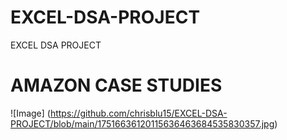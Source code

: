 # EXCEL-DSA-PROJECT
EXCEL DSA PROJECT

# AMAZON CASE STUDIES

![Image] (https://github.com/chrisblu15/EXCEL-DSA-PROJECT/blob/main/17516636120115636463684535830357.jpg)
